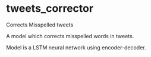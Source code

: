 # tweets_corrector
Corrects Misspelled tweets



A model which corrects misspelled words in tweets. 

Model is a LSTM neural network using encoder-decoder.
